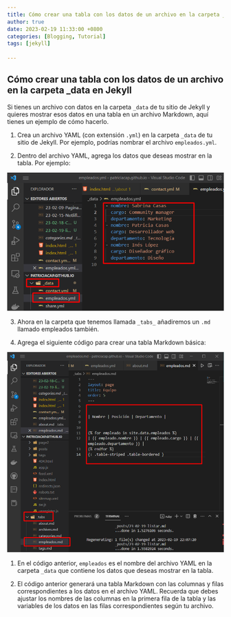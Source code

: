 ```yaml
---
title: Cómo crear una tabla con los datos de un archivo en la carpeta _data en Jekyll
author: true
date: 2023-02-19 11:33:00 +0800
categories: [Blogging, Tutorial]
tags: [jekyll]

---
```


## Cómo crear una tabla con los datos de un archivo en la carpeta _data en Jekyll

Si tienes un archivo con datos en la carpeta `_data` de tu sitio de Jekyll y quieres mostrar esos datos en una tabla en un archivo Markdown, aquí tienes un ejemplo de cómo hacerlo.

1. Crea un archivo YAML (con extensión  `.yml`) en la carpeta `_data` de tu sitio de Jekyll. Por ejemplo, podrías nombrar el archivo  `empleados.yml`.

2. Dentro del archivo YAML, agrega los datos que deseas mostrar en la tabla. Por ejemplo:

![Desktop View](/assets/img/Screenshot_3.png)

3. Ahora en la carpeta que tenemos llamada `_tabs_` añadiremos un `.md` llamado empleados también.

4. Agrega el siguiente código para crear una tabla Markdown básica:

![Desktop View](/assets/img/Screenshot_4.png)

1. En el código anterior, `empleados`  es el nombre del archivo YAML en la carpeta `_data`  que contiene los datos que deseas mostrar en la tabla.

2. El código anterior generará una tabla Markdown con las columnas y filas correspondientes a los datos en el archivo YAML. Recuerda que debes ajustar los nombres de las columnas en la primera fila de la tabla y las variables de los datos en las filas correspondientes según tu archivo.


